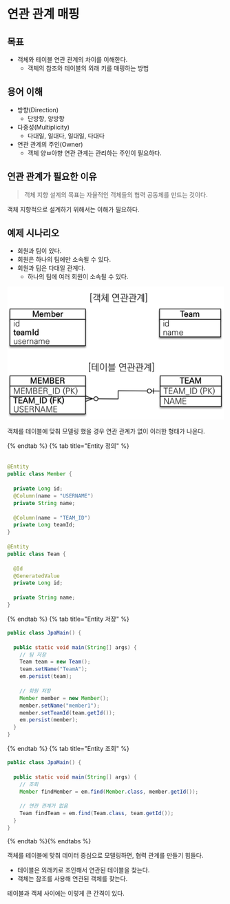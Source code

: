 # 연관 관계 매핑

## 목표

- 객체와 테이블 연관 관계의 차이를 이해한다.
    - 객체의 참조와 테이블의 외래 키를 매핑하는 방법

## 용어 이해

- 방향(Direction)
    - 단방향, 양방향
- 다중성(Multiplicity)
    - 다대일, 일대다, 일대일, 다대다
- 연관 관계의 주인(Owner)
    - 객체 양ㅂ아향 연관 관계는 관리하는 주인이 필요하다.

## 연관 관계가 필요한 이유

> 객체 지향 설계의 목표는 자율적인 객체들의 협력 공동체를 만드는 것이다.

객체 지향적으로 설계하기 위해서는 이해가 필요하다.

## 예제 시나리오

- 회원과 팀이 있다.
- 회원은 하나의 팀에만 소속될 수 있다.
- 회원과 팀은 다대일 관계다.
    - 하나의 팀에 여러 회원이 소속될 수 있다.

![](../../.gitbook/assets/kimyounghan-orm-jpa/05/Screen%20Shot%202021-03-17%20at%2012.47.16%20PM.png)

객체를 테이블에 맞춰 모델링 했을 경우 연관 관계가 없이 이러한 형태가 나온다.

{% endtab %} {% tab title="Entity 정의" %}

```java

@Entity
public class Member {

  private Long id;
  @Column(name = "USERNAME")
  private String name;

  @Column(name = "TEAM_ID")
  private Long teamId;
}

@Entity
public class Team {

  @Id
  @GeneratedValue
  private Long id;

  private String name;
}
```

{% endtab %} {% tab title="Entity 저장" %}

```java
public class JpaMain() {

  public static void main(String[] args) {
    // 팀 저장
    Team team = new Team();
    team.setName("TeamA");
    em.persist(team);

    // 회원 저장
    Member member = new Member();
    member.setName("member1");
    member.setTeamId(team.getId());
    em.persist(member);
  }
}
```

{% endtab %} {% tab title="Entity 조회" %}

```java
public class JpaMain() {

  public static void main(String[] args) {
    // 조회
    Member findMember = em.find(Member.class, member.getId());

    // 연관 관계가 없음
    Team findTeam = em.find(Team.class, team.getId());
  }
}
```

{% endtab %}{% endtabs %}

객체를 테이블에 맞춰 데이터 중심으로 모델링하면, 협력 관계를 만들기 힘들다.

- 테이블은 외래키로 조인해서 연관된 테이블을 찾는다.
- 객체는 참조를 사용해 연관된 객체를 찾는다.

테이블과 객체 사이에는 이렇게 큰 간격이 있다.
